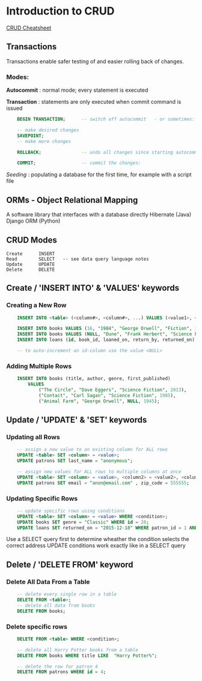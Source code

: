 # Introduction to CRUD
[CRUD Cheatsheet](https://github.com/treehouse/cheatsheets/blob/master/modifying_data_with_sql/cheatsheet.md)

## Transactions
Transactions enable safer testing of and easier rolling back of changes.

### Modes:
**Autocommit**
: normal mode; every statement is executed

**Transaction**
: statements are only executed when commit command is issued


```sql
    BEGIN TRANSACTION;      -- switch off autocommit   - or sometimes: BEGIN;

    -- make desired changes
    SAVEPOINT;
    -- make more changes

    ROLLBACK;               -- undo all changes since starting autocommit mode

    COMMIT;                 -- commit the changes:
```


*Seeding*
: populating a database for the first time, for example with a script file

## ORMs - Object Relational Mapping
A software library that interfaces with a database directly
    Hibernate (Java)
    Django ORM (Python)

## CRUD Modes
    Create      INSERT
    Read        SELECT   -- see data query language notes
    Update      UPDATE
    Delete      DELETE


## Create / 'INSERT INTO' &amp; 'VALUES' keywords

### Creating a New Row
```sql
    INSERT INTO <table> (<column#>, <column#>, ...) VALUES (<value1>, <value2>, ...);

    INSERT INTO books VALUES (16, "1984", "George Orwell", "Fiction", 1949);
    INSERT INTO books VALUES (NULL, "Dune", "Frank Herbert", "Science Fiction", 1965);
    INSERT INTO loans (id, book_id, loaned_on, return_by, returned_on) VALUES (4, 2, "2015-12-14", "2015-12-21");

    -- to auto-increment an id-column use the value <NULL>
```

### Adding Multiple Rows
```sql
    INSERT INTO books (title, author, genre, first_published)
        VALUES
            ("The Circle", "Dave Eggers", "Science Fiction", 2013),
            ("Contact", "Carl Sagan", "Science Fiction", 1985),
            ("Animal Farm", "George Orwell", NULL, 1945);
```
## Update / 'UPDATE' &amp; 'SET' keywords

### Updating all Rows
```sql
    -- assign a new value to an existing column for ALL rows
    UPDATE <table> SET <column> = <value>;
    UPDATE patrons SET last_name = "anonymous";

    -- assign new values for ALL rows to multiple columns at once
    UPDATE <table> SET <column> = <value>, <column2> = <value2>, <column3> = <value3>;
    UPDATE patrons SET email = "anon@email.com" , zip_code = 555555;
```
### Updating Specific Rows
```sql
    -- update specific rows using conditions
    UPDATE <table> SET <column> = <value> WHERE <condition>;
    UPDATE books SET genre = "Classic" WHERE id = 20;
    UPDATE loans SET returned_on = "2015-12-18" WHERE patron_id = 1 AND returned_on = NULL;
```
Use a SELECT query first to determine wheather the condition selects the correct address
UPDATE conditions work exactly like in a SELECT query

## Delete / 'DELETE FROM' keyword

### Delete All Data From a Table
```sql
    -- delete every single row in a table
    DELETE FROM <table>;
    -- delete all data from books
    DELETE FROM books;
```
### Delete specific rows
```sql
    DELETE FROM <table> WHERE <condition>;

    -- delete all Harry Potter books from a table
    DELETE FROM books WHERE title LIKE  "Harry Potter%";

    -- delete the row for patron 4
    DELETE FROM patrons WHERE id = 4;
```
